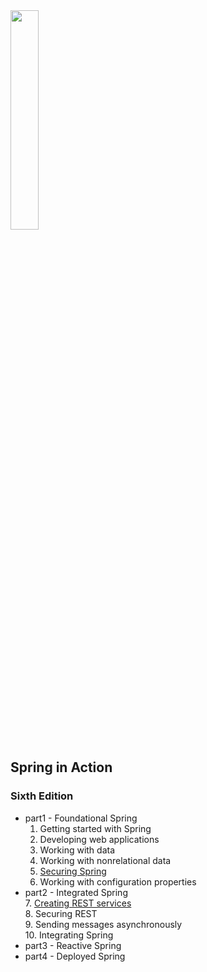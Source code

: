 <img src="img.png"  width="30%"/>

## Spring in Action

### Sixth Edition

- part1 - Foundational Spring
    1. Getting started with Spring
    2. Developing web applications
    3. Working with data
    4. Working with nonrelational data
    5. [Securing Spring](contents/5_securing_spring/README.md)
    6. Working with configuration properties
- part2 - Integrated Spring   
    7. [Creating REST services](contents/7_creating_rest_services/README.md)  
    8. Securing REST  
    9. Sending messages asynchronously  
    10. Integrating Spring  
- part3 - Reactive Spring
- part4 - Deployed Spring

